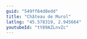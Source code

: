 ```yaml
---
guid: "549ff64d8edd"
title: "Château de Murol"
latlng: "45.578319, 2.945664"
youtubeId: "tY89AZLnvZc" 
---
```

